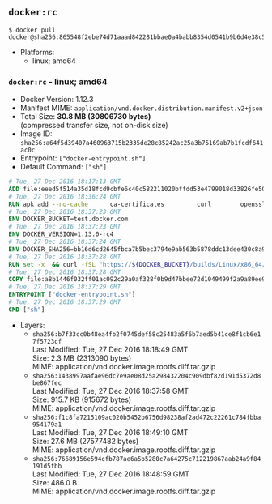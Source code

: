 ## `docker:rc`

```console
$ docker pull docker@sha256:865548f2ebe74d71aaad842281bbae0a4babb8354d0541b9b6d4e38c5abae2a6
```

-	Platforms:
	-	linux; amd64

### `docker:rc` - linux; amd64

-	Docker Version: 1.12.3
-	Manifest MIME: `application/vnd.docker.distribution.manifest.v2+json`
-	Total Size: **30.8 MB (30806730 bytes)**  
	(compressed transfer size, not on-disk size)
-	Image ID: `sha256:a64f5d39407a460963715b2335de28c85242ac25a3b75169ab7b1fcdf641ac0c`
-	Entrypoint: `["docker-entrypoint.sh"]`
-	Default Command: `["sh"]`

```dockerfile
# Tue, 27 Dec 2016 18:17:13 GMT
ADD file:eeed5f514a35d18fcd9cbfe6c40c582211020bffdd53e4799018d33826fe5067 in / 
# Tue, 27 Dec 2016 18:36:24 GMT
RUN apk add --no-cache 		ca-certificates 		curl 		openssl
# Tue, 27 Dec 2016 18:37:23 GMT
ENV DOCKER_BUCKET=test.docker.com
# Tue, 27 Dec 2016 18:37:23 GMT
ENV DOCKER_VERSION=1.13.0-rc4
# Tue, 27 Dec 2016 18:37:24 GMT
ENV DOCKER_SHA256=bb16d6cd2645fbca7b5bec3794e9ab563b5878ddc13dee430c8a91dde7c4ef86
# Tue, 27 Dec 2016 18:37:28 GMT
RUN set -x 	&& curl -fSL "https://${DOCKER_BUCKET}/builds/Linux/x86_64/docker-${DOCKER_VERSION}.tgz" -o docker.tgz 	&& echo "${DOCKER_SHA256} *docker.tgz" | sha256sum -c - 	&& tar -xzvf docker.tgz 	&& mv docker/* /usr/local/bin/ 	&& rmdir docker 	&& rm docker.tgz 	&& docker -v
# Tue, 27 Dec 2016 18:37:28 GMT
COPY file:a8b1446f032ff01ac092c29a0af328f0b9d47bbee72d1049499f2a9a89ee988a in /usr/local/bin/ 
# Tue, 27 Dec 2016 18:37:29 GMT
ENTRYPOINT ["docker-entrypoint.sh"]
# Tue, 27 Dec 2016 18:37:29 GMT
CMD ["sh"]
```

-	Layers:
	-	`sha256:b7f33cc0b48ea4fb2f0745def58c25483a5f6b7aed5b41ce8f1cb6e17f5723cf`  
		Last Modified: Tue, 27 Dec 2016 18:18:49 GMT  
		Size: 2.3 MB (2313090 bytes)  
		MIME: application/vnd.docker.image.rootfs.diff.tar.gzip
	-	`sha256:1438997aafae96dc7e9ae08d25a298432204c909dbf82d191d5372d8be867fec`  
		Last Modified: Tue, 27 Dec 2016 18:37:58 GMT  
		Size: 915.7 KB (915672 bytes)  
		MIME: application/vnd.docker.image.rootfs.diff.tar.gzip
	-	`sha256:f1c8fa7215109ac020b5452b6756d98238af2ad472c22261c784fbba954179a1`  
		Last Modified: Tue, 27 Dec 2016 18:49:10 GMT  
		Size: 27.6 MB (27577482 bytes)  
		MIME: application/vnd.docker.image.rootfs.diff.tar.gzip
	-	`sha256:76689156e594cfb787ae6a5b5280c7a64275c712219867aab24a9f84191d5fbb`  
		Last Modified: Tue, 27 Dec 2016 18:48:59 GMT  
		Size: 486.0 B  
		MIME: application/vnd.docker.image.rootfs.diff.tar.gzip
